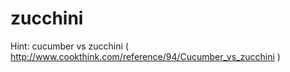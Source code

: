 zucchini
========

Hint: cucumber vs zucchini ( http://www.cookthink.com/reference/94/Cucumber_vs_zucchini )
